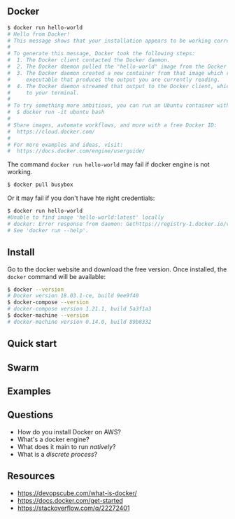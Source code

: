 ## Docker

```sh
$ docker run hello-world
# Hello from Docker!
# This message shows that your installation appears to be working correctly.
#
# To generate this message, Docker took the following steps:
#  1. The Docker client contacted the Docker daemon.
#  2. The Docker daemon pulled the "hello-world" image from the Docker Hub.
#  3. The Docker daemon created a new container from that image which runs the
#     executable that produces the output you are currently reading.
#  4. The Docker daemon streamed that output to the Docker client, which sent it
#     to your terminal.
#
# To try something more ambitious, you can run an Ubuntu container with:
#  $ docker run -it ubuntu bash
#
# Share images, automate workflows, and more with a free Docker ID:
#  https://cloud.docker.com/
#
# For more examples and ideas, visit:
#  https://docs.docker.com/engine/userguide/
```

The command `docker run hello-world` may fail if docker engine is not working.

```sh
$ docker pull busybox
```

Or it may fail if you don't have hte right credentials:

```sh
$ docker run hello-world
#Unable to find image 'hello-world:latest' locally
# docker: Error response from daemon: Gethttps://registry-1.docker.io/v2/library/hello-world/manifests/latest: unauthorized: incorrect username or password.
# See 'docker run --help'.
```

## Install

Go to the docker website and download the free version. Once installed, the
`docker` command will be available:

```sh
$ docker --version
# Docker version 18.03.1-ce, build 9ee9f40
$ docker-compose --version
# docker-compose version 1.21.1, build 5a3f1a3
$ docker-machine --version
# docker-machine version 0.14.0, build 89b8332
```

## Quick start

## Swarm

## Examples

## Questions

- How do you install Docker on AWS?
- What's a docker engine?
- What does it main to run *natively*?
- What is a *discrete process*?

## Resources

- https://devopscube.com/what-is-docker/
- https://docs.docker.com/get-started
- https://stackoverflow.com/q/22272401
